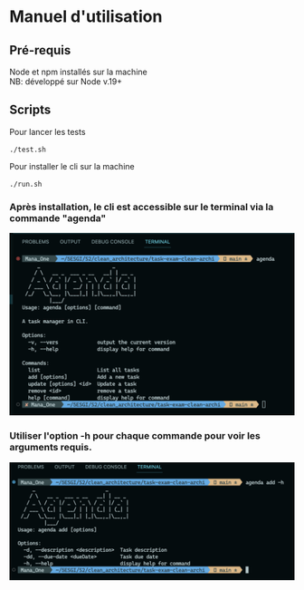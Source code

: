 # Manuel d'utilisation

## Pré-requis  
Node et npm installés sur la machine  
NB: développé sur Node v.19+

## Scripts 
Pour lancer les tests
```
./test.sh
```

Pour installer le cli sur la machine 
```
./run.sh
```

### Après installation, le cli est accessible sur le terminal via la commande "agenda"  

![Exemple](./docs/agenda-cli.png)  

### Utiliser l'option -h pour chaque commande pour voir les arguments requis. 

![Exemple2](./docs/agenda-cli-help.png)
